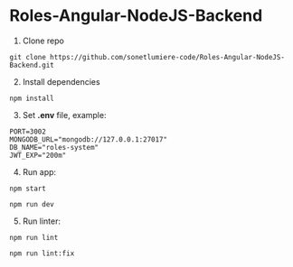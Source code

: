 # Roles-Angular-NodeJS-Backend

1. Clone repo
```
git clone https://github.com/sonetlumiere-code/Roles-Angular-NodeJS-Backend.git
```

2. Install dependencies
```
npm install
```

3. Set __.env__ file, example:
```
PORT=3002
MONGODB_URL="mongodb://127.0.0.1:27017"
DB_NAME="roles-system"
JWT_EXP="200m"
```

4. Run app:
```
npm start
```
```
npm run dev
```

5. Run linter:
```
npm run lint
```
```
npm run lint:fix
```
